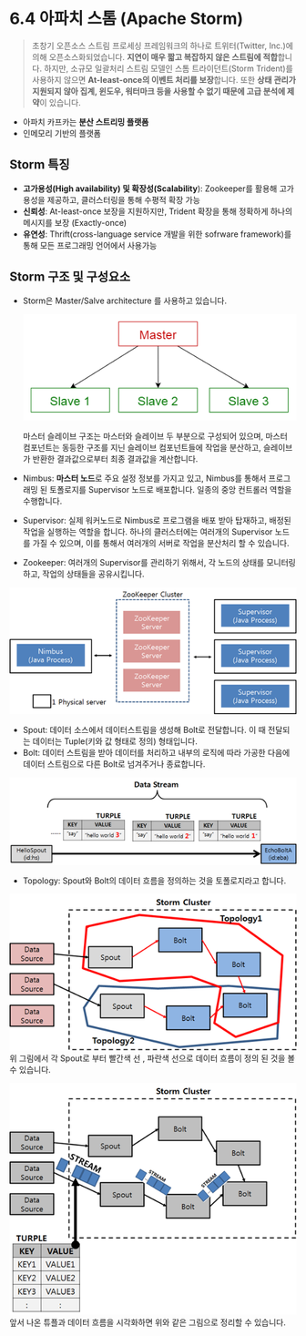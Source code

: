 # 6.4 아파치 스톰 (Apache Storm)

> 초창기 오픈소스 스트림 프로세싱 프레임워크의 하나로 트위터(Twitter, Inc.)에 의해 오픈소스화되었습니다. **지연이 매우 짧고 복잡하지 않은 스트림에 적합**합니다. 하지만, 소규모 일괄처리 스트림 모델인 스톰 트라이던트(Storm Trident)를 사용하지 않으면 **At-least-once의 이벤트 처리를 보장**합니다. 또한 **상태 관리가 지원되지 않아 집계, 윈도우, 워터마크 등을 사용할 수 없기 때문에 고급 분석에 제약**이 있습니다.
> 
- 아파치 카프카는 **분산 스트리밍 플랫폼**
- 인메모리 기반의 플랫폼

## Storm 특징

- **고가용성(High availability) 및 확장성(Scalability**): Zookeeper를 활용해 고가용성을 제공하고, 클러스터링을 통해 수평적 확장 가능
- **신뢰성**: At-least-once 보장을 지원하지만, Trident 확장을 통해 정확하게 하나의 메시지를 보장 (Exactly-once)
- **유연성**: Thrift(cross-language service 개발을 위한 sofrware framework)를 통해 모든 프로그래밍 언어에서 사용가능

## Storm 구조 및 구성요소

- Storm은 Master/Salve architecture 를 사용하고 있습니다.
    
    ![master-slave-structure](images/4.1_master-slave-structure.png)
    
    마스터 슬레이브 구조는 마스터와 슬레이브 두 부분으로 구성되어 있으며, 마스터 컴포넌트는 동등한 구조를 지닌 슬레이브 컴포넌트들에 작업을 분산하고, 슬레이브가 반환한 결과값으로부터 최종 결과값을 계산합니다.
    
- Nimbus: **마스터 노드**로 주요 설정 정보를 가지고 있고, Nimbus를 통해서 프로그래밍 된 토폴로지를 Supervisor 노드로 배포합니다. 일종의 중앙 컨트롤러 역할을 수행합니다.
- Supervisor: 실제 워커노드로 Nimbus로 프로그램을 배포 받아 탑재하고, 배정된 작업을 실행하는 역할을 합니다. 하나의 클러스터에는 여러개의 Supervisor 노드를 가질 수 있으며, 이를 통해서 여러개의 서버로 작업을 분산처리 할 수 있습니다.
- Zookeeper: 여러개의 Supervisor를 관리하기 위해서, 각 노드의 상태를 모니터링하고, 작업의 상태들을 공유시킵니다.

![storm-structure](images/4.2_storm-structure.png)

- Spout: 데이터 소스에서 데이터스트림을 생성해 Bolt로 전달합니다. 이 때 전달되는 데이터는 Tuple(키와 값 형태로 정의) 형태입니다.
- Bolt: 데이터 스트림을 받아 데이터를 처리하고 내부의 로직에 따라 가공한 다음에 데이터 스트림으로 다른 Bolt로 넘겨주거나 종료합니다.

![tuple](images/4.3_storm-tuple.png)


- Topology: Spout와 Bolt의 데이터 흐름을 정의하는 것을 토폴로지라고 합니다.

![topology1](images/4.4_storm-topology.png)
위 그림에서 각 Spout로 부터 빨간색 선 , 파란색 선으로 데이터 흐름이 정의 된 것을 볼 수 있습니다.

![opology2](images/4.5_storm-topology.png)
앞서 나온 튜플과 데이터 흐름을 시각화하면 위와 같은 그림으로 정리할 수 있습니다.